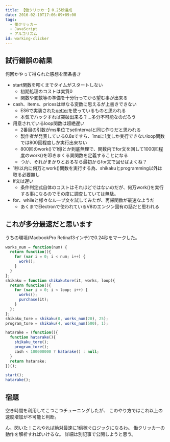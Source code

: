 ```yaml
---
title: 【働クリッカー】0.25秒達成
date: 2016-02-10T17:06:09+09:00
tags:
  - 働クリッカー
  - JavaScript
  - アルゴリズム
id: working-clicker
---
```


## 試行錯誤の結果

何回かやって得られた感想を箇条書き

- start関数を叩くまでタイムがスタートしない
  - 初期処理のコストは実質0
  - 関数や変数等の準備を十分行ってから望む事が出来る
- cash、items、pricesは単なる変数に思えるが上書きできない
  - ES6で実装された[getter](https://developer.mozilla.org/ja/docs/Web/JavaScript/Reference/Operators/get)を使っているものと思われる
  - 本気でハックすれば突破出来る？…多分不可能なのだろう
- 用意されているloop関数は超絶遅い
  - 2番目の引数がms単位でsetIntervalと同じ作りだと思われる
  - 製作者が発表している0.8sですら、1msに1度しか実行できないloop関数では800回程度しか実行出来ない
  - 800回のwork()で1億とか到底無理で、関数内でfor文を回して1000回程度のwork()を叩きまくる糞関数を定義することになる
  - つか、それがまかりとおるなら最初からfor文で回せばよくね？
- 1秒以内に何万とwork()関数を実行する為、shikakuとprogramming以外は取る必要無し
- if文は遅い
  - 条件判定式自体のコストはそれほどではないのだが、何万work()を実行する事になるのでその度に調査していては無駄。
- for、whileと様々なループ文を試してみたが、再帰関数が最速なようだ
  - あくまでElectronで使われているV8のエンジン固有の話だと思われる

<!-- more -->

## これが多分最速だと思います

うちの環境(MacbookPro Retina13インチ)で0.24秒をマークした。

```JavaScript
works_num = function(num) {
  return function(){
    for (var i = 0; i < num; i++) {
      work();
    }
  }
};
shikaku = function shikakutore(it, works, loop){
  return function(){
    for (var i = 0; i < loop; i++) {
      works();
      purchase(it);
    }
  };
};
shikaku_tore = shikaku(0, works_num(20), 25);
program_tore = shikaku(4, works_num(500), 1);

hatarake = (function(){
  function hatarake(){
    shikaku_tore();
    program_tore();
    cash < 100000000 ? hatarake() : null;
  }
  return hatarake;
})();

start();
hatarake();
```

## 宿題

空き時間を利用してこつこつチューニングしたが、
このやり方ではこれ以上の速度増加が不可能と判断。

ん、閃いた！これやれば絶対最速に1億稼ぐロジックになるわ。
働クリッカーの動作を解析すればいけるな。
詳細は別記事で公開しようと思う。

